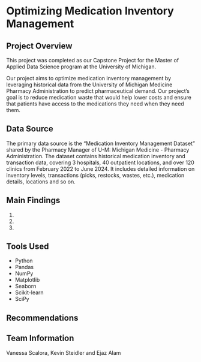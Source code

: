 # Optimizing Medication Inventory Management

## Project Overview
This project was completed as our Capstone Project for the Master of Applied Data Science program at the University of Michigan. 

Our project aims to optimize medication inventory management by leveraging historical data from the University of Michigan Medicine Pharmacy Administration to predict pharmaceutical demand. Our project’s goal is to reduce medication waste that would help lower costs and ensure that patients have access to the medications they need when they need them.

## Data Source
The primary data source is the “Medication Inventory Management Dataset” shared by the Pharmacy Manager of U-M: Michigan Medicine - Pharmacy Administration. The dataset contains historical medication inventory and transaction data, covering 3 hospitals, 40 outpatient locations, and over 120 clinics from February 2022 to June 2024. It includes detailed information on inventory levels, transactions (picks, restocks, wastes, etc.), medication details, locations and so on.

## Main Findings
1. 

2.
 
3. 


## Tools Used
- Python
- Pandas
- NumPy
- Matplotlib
- Seaborn
- Scikit-learn
- SciPy


## Recommendations



## Team Information
Vanessa Scalora, Kevin Steidler and Ejaz Alam

